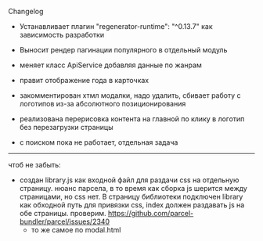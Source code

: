 Changelog

- Устанавливает плагин "regenerator-runtime": "^0.13.7" как зависимость
  разработки
- Выносит рендер пагинации популярного в отдельный модуль
- меняет класс ApiService добавляя данные по жанрам
- правит отображение года в карточках
- закомментирован хтмл модалки, надо удалить, сбивает работу с логотипов из-за
  абсолютного позиционирования
- реализована перерисовка контента на главной по клику в логотип без
  перезагрузки страницы

- с поиском пока не работает, отдельная задача

---

чтоб не забыть:

- создан library.js как входной файл для раздачи css на отдельную страницу.
  нюанс парсела, в то время как сборка js шерится между страницами, но css нет.
  В страницу библиотеки подключен library как обходной путь для привязки css,
  index должен раздавать js на обе страницы. проверим.
  https://github.com/parcel-bundler/parcel/issues/2340
  - то же самое по modal.html
